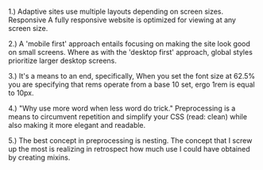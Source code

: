 1.) Adaptive sites use multiple layouts depending on screen sizes. Responsive A fully responsive website is optimized for viewing at any screen size.

2.) A 'mobile first' approach entails focusing on making the site look good on small screens. Where as with the 'desktop first' approach, global styles prioritize larger desktop screens.

3.) It's a means to an end, specifically, When you set the font size at 62.5% you are specifying that rems operate from a base 10 set, ergo 1rem is equal to 10px.

4.) "Why use more word when less word do trick." Preprocessing is a means to circumvent repetition and simplify your CSS (read: clean) while also making it more elegant and readable.

5.) The best concept in preprocessing is nesting. The concept that I screw up the most is realizing in retrospect how much use I could have obtained by creating mixins.